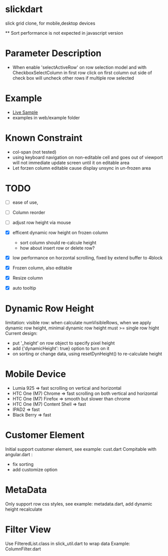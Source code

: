 slickdart
=========

slick grid clone, for mobile,desktop devices

** Sort performance is not expected in javascript version

Parameter Description
=======================

* When enable 'selectActiveRow' on row selection model and with CheckboxSelectColumn in first row
  click on first column out side of check box will uncheck other rows if multiple row selected


Example
=========================
* [Live Sample](https://cjkao.github.io/slickdart)
* examples in web/example folder

Known Constraint
========================
* col-span (not tested) 
* using keyboard navigation on non-editable cell and goes out of viewport will not
  immediate update screen until it on editable area
* Let forzen column editable cause display unsync in un-frozen area   

TODO
========================

- [ ] ease of use, 
- [ ] Column reorder
- [ ] adjust row height via mouse
- [x] efficent dynamic row height on frozen column
  - sort column should re-calcule height
  - how about insert row or delete row?
- [x] low performance on horzontal scrolling, fixed by extend buffer to 4block
- [x] Frozen column, also editable
- [x] Resize column
- [x] auto tooltip


Dynamic Row Height
===============================
limitation: visible row:
when calculate numVisibleRows, when we apply dynamic row height, minimal dynamic row height must >= single row hight
Current design: 
- put '_height' on row object to specify pixel height  
- add {'dynamicHeight': true} option to turn on it  
- on sorting or change data, using resetDynHeight() to re-calculate height

Mobile Device
==============================
- Lumia 925  => fast scrolling on vertical and horizontal 
- HTC One (M7) Chrome => fast scrolling on both vertical and horizontal
- HTC One (M7) Firefox => smooth but slower than chrome
- HTC One (M7) Content Shell => fast
- IPAD2 => fast
- Black Berry => fast

Customer Element
==============================
Initial support customer element, see example: cust.dart
Compitable with angular.dart : 
- fix sorting
- add customize option

MetaData
=============================
Only support row css styles, see example: metadata.dart, add dynamic height recalculate

Filter View
========================================
Use FilteredList.class in slick_util.dart to wrap data
Example: ColumnFilter.dart
